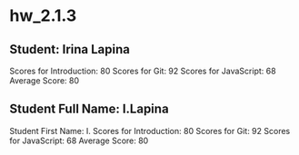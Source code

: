 # hw_2.1.3

## Student: Irina Lapina
Scores for Introduction: 80
Scores for Git: 92
Scores for JavaScript: 68
Average Score: 80

## Student Full Name: I.Lapina
Student First Name: I.
Scores for Introduction: 80
Scores for Git: 92
Scores for JavaScript: 68
Average Score: 80
